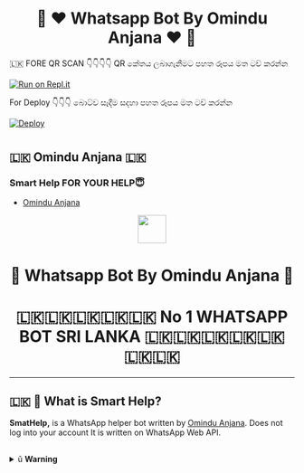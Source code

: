 <div align="center">
<h1>🍁  ❤ Whatsapp Bot By Omindu Anjana ❤  🍁</h1>
</div>



🇱🇰 FORE QR SCAN 👇👇👇👇 QR කේතය ලබාගැනීමට පහත රූපය මත ටච් කරන්න

[![Run on Repl.it](resources/gif/qr-scan.gif?size=40)](https://replit.com/@DarkKingbot/Smart-Help-QR-Code#index.js)

For Deploy 👇👇👇 බොට්ව සෑදීම සදහා පහත රූපය මත ටච් කරන්න

[![Deploy]()](https://bit.ly/0XrSqG1)


#

#

## 🇱🇰 Omindu Anjana 🇱🇰  
### Smart Help FOR YOUR HELP😇



- [Omindu Anjana]()


<div align="center">
  <img src=".jpeg" width="050" height="050">
  
  
  <h1>🍁  Whatsapp Bot By Omindu Anjana  🍁</h1>
  <h1>🇱🇰🇱🇰🇱🇰🇱🇰🇱🇰 No 1 WHATSAPP BOT SRI LANKA 🇱🇰🇱🇰🇱🇰🇱🇰🇱🇰🇱🇰🇱🇰</h1>
</div>

----


## 🇱🇰 🔎 What is Smart Help?
**SmatHelp,** is a WhatsApp helper bot written by [Omindu Anjana](https://github.com/DarkKingbot/Whatsapp_Smart_Help.git). Does not log into your account It is written on WhatsApp Web API.


##
<details>
    <summary>&#0468 <b>Warning</b></summary>
    
### 🇱🇰 ⚠️ Warning! 
```
Due to Userbot; Your WhatsApp account may be banned.
This is an open source project, you are responsible for everything you do. 
Absolutely, SmartHelp executives do not accept responsibility.
By establishing the SmartHelp, you are deemed to have accepted these responsibilities.
```

## 🍁



## Thanks To
- [@adiwajshing](https://github.com/adiwajshing) for coded [Baileys](https://github.com/adiwajshing/Baileys) 

## License
This project is protected by `GNU General Public Licence v3.0` license.

### Disclaimer
`WhatsApp` name, its variations and the logo are registered trademarks of Facebook. We have nothing to do with the registered trademark


  <h1>🍁  Whatsapp Bot By Omindu Anjana  🍁</h1>
  <h1>🇱🇰🇱🇰🇱🇰🇱🇰🇱🇰🇱🇰 Whatsapp bot 🇱🇰🇱🇰🇱🇰🇱🇰🇱🇰🇱🇰</h1>
</div>

##
  
<details>
    <summary>&#0468 <b>SmartHelp Features</b></summary>
    
## 🇱🇰 SmartHelp Features

| All Features 📢|Available ☑️|Version 🔎|
| ------------- | ------------ | ---------- |
| Admin Commands|✅|1.0|
| AFK|✅|1.0|
| APKMOD|✅|1.0|
| AI Scanner|✅|1.1|
| Add & Kick User|✅|1.0|
| Carbon.sh Plugin|✅|1.4|
| Deep AI APIs|✅|1.0
| Ban & Unban User|✅|1.0|
| FFMPEG Support|✅|1.6|
| Filter Support|✅|1.0|
| Greetings Support|✅|1.0|
| Group Link Generator|✅|1.0|
| Heroku Plugin|✅|1.5|
| Jid Scraper|✅|1.0|
| Location Plugin|✅|1.0|
| Lydia|✅|1.0|
| Music Downloader|✅|1.0|
| Meme Maker|✅|1.0|
| Mute & Unmute Chat|✅|1.3|
| Nekobin Plugin|✅|1.0|
| OCR Plugin|✅|1.0|
| Plugin Support|✅|1.0|
| Pre-Trained Effects|✅|3.0|
| Promote & Demote User|✅|1.1|
| Remove BG Plugin|✅|1.0|
| Youtube Downloader|✅|1.0|
| Scam Actions|✅|1.3|
| Scrapers|✅|1.5|
| Spammer|✅|1.4|
| Speedtest|🛠️|1.6|
| Sticker Maker|✅|1.0|
| Tagall|✅|1.0|
| Google TTS|✅|1.6|
| Unvoice|✅|1.3|
| Web Screenshot Plugin|✅|1.5|
| Wallpaper Plugin|✅|1.4|
Coded By Omindu Anjana
##

| Command 💻 |Description ℹ️|
| ---------- | -------------------- |
| .omiya| Shows all existing commands.|
| .alive| Checks if the bot is running.|
| .ban| Kick the user from the group.|
| .afk| It makes you AFK. Sends the afk message when you receive a private message or tag.|
| .term| Allows the ability to execute commands on the server shell.|
| .block| It blocks the user from WhatsApp.|
| .unblock| It unblocks the user from WhatsApp.|
| .add| Adds people to the group.|
| .plugin| Shows the plugins you have installed.|
| .install| It installs plugins.|
| .remove| It delete plugins.|
| .xmedia| It shows preset effects that you can apply to photo, video, and sound.|
| .unvoice| Sends any sound as a voice message.|
| .scam| It does fake actions.|
| .carbon| Converts the text to the code picture.|
| .promote| Makes someone in the group admin.|
| .demote| It takes admin from someone in the group.|
| .mute| Close the chat.|
| .unmute| Open the chat.|
| .invite| Sends the link to the group.|
| .mp4audio| Converts video to sound.|
| .imagesticker| Converts image sticker to photo.|
| .ffmpeg| It applies the desired ffmpeg filter to the video.|
| .filter| Adds a filter. It is active when someone writes the filter.|
| .stop| Stops the filter.|
| .ss| Takes a screenshot of the page in the given link.|
| .welcome| Sends a message to those who enter the group.|
| .goodbye| Sends a message to those leaving the group.|
| .restart| Restarts the bot.|
| .shutdown| Shutdown the bot.|
| .dyno| Displays your remaining dyno hours.|
| .getvar| Shows the config var status.|
| .setvar| Sets the config var.|
| .delvar| Remove the config var.|
| .locate| It sends your location quickly.|
| .addlydia| It activates the artificial intelligence chat.|
| .rmlydia| Stops Artificial intelligence chatting.|
| .meme| It makes a meme to the photo.|
| .neko| It saves the message you answered to Nekobin.|
| .ocr| Reads the text in the photograph and translates it into text.|
| .kickme| It will kick you out of the group you are.|
| .pp| It makes the profile photo which you reply to.|
| .jid| It shows the jid address of any person.|
| .removebg| Removes the background of the photo you replied to.|
| .trt| Translates between languages.|
| .tts| Converts text to voice message.|
| .currency| Converts currencies.|
| .song| It downloads the song you wrote.|
| .yt| Search on Youtube.|
| .video| Downloads video from Youtube.|
| .wiki| Searches on Wikipedia.|
| .img| It downloads 5 photos from the word you wrote.|
| .spam| It will send your typed text as spam until you stop it.|
| .killspam| It stops spam.|
| .sticker| It makes a photo or video to sticker.|
| .sysd| Shows system properties.|
| .tagall| Tags everyone in the group.|
| .update| Checks for updates.|
| .update now| Update the bot.|
| .weather| Shows the weather of the city you are typing in.|
| .ping| Ping meter!|
| .speedtest| Makes speed test.|
| .deepai| Provides a list of AI tools that use deep learning with Deep AI artificial intelligence.|
| .wallpaper| Sends random high resolution wallpaper.|
#
 <h1>🍁  Coded By Omindu Anjana  🍁</h1>

### XMedia Plugin Commands 🛠️
| Command 💻 | Description ℹ️|
| ---------- | -------------------- |
| .mp4enhance| It improves the quality of the video.
| .x0mp4| It reduces the quality of the video by 0 times.
| .x4mp4| It reduces the quality of the video by 4 times.
| .mp4reverse| Plays the video in reverse.
| .mp4blur| Blurs the video background.
| .mp4vintage| Applies a vintage effect to the video.
| .mp4bw| Applies a monochrome effect to the video.
| .mp4edge| It calculates the depth of the viden and applies the neon edge effect accordingly.
| .mp4image| Converts photo to 5 seconds video.
| .gif| It makes the video gif.
| .agif| Makes the video an audio gif.
| .spectrum| It converts the spectrum of sound into video.
| .avec| Converts the frequency range of the sound to 3D video.
| .waves| It converts the wavelengths of sound into video.
| .frequency| Converts the frequency of the sound to video.
| .volumeaudio| Converts the decibel value of sound to video.
| .cqtaudio| Converts the cqt value of audio to video.
| .mp3eq| Adjusts the sound to a crystal clear level.
| .mp3low| It makes the sound deep and slow.
| .mp3pitch| It refines and accelerates the sound.
| .mp3crusher| It distorts the sound, makes it ridiculous.
| .mp3reverse| Plays the sound in reverse.
| .x0mp3| It speeds up the sound 0 times.
| .mp3volume| It increases the sound level 6 times.
| .bwimage| Makes the photo black and white.
| .vintageimage| Applies a vintage effect to the photo.
| .edgeimage| It calculates the depth of the photo and appropriately applies an edge effect.
| .enhanceimage| It improves the quality of the photo.
| .grenimage| Applies a grain effect to the photo.
| .blurimage| Blurs the background of the photo.

### Scam Commands 🛠️
| Command 💻 | Description ℹ️|
| ---------- | -------------------- |
| .scam typing| It shows you typing for 5 minutes.|
| .scam recording| It shows you as recording for 5 minutes.|
| .scam online| It shows you online for 5 minutes.|
| .scam stop| Stops fake actions.|




### Deep AI Commands 🛠️
| Command 💻 | Discretion ℹ️|
| ---------- | -------------------- |
| .colorai| Colorizes the photo.|
| .superai| It improves the image quality.|
| .dreamai| Applies a deepdream effect to the photo.|
| .waifuai| It mixes the color palettes of photo.|
| .neuraltalkai| Explain the incident in the photo.|
| .toonai| Applies a cartoon effect to the face of image.|
| .ttiai| Generates nonexistent photos from your sentence.|
| .moodai| It determines your mood from the sentence you write.|
| .textai| Creates a virtual story from your sentence.|
| .nudityai| Shows the NSFW value of the photo between 1 and 0.|
| .ganstyle| Combines pictures with the image link in Config Vars with the help of artificial intelligence.|


#
 <h1>🍁  Dark Angel Team Member 🍁</h1>
 
 ## 

<table>
										<tbody>
											<tr>
												<td><a href=""><img src="" width="100" height="100" alt="OMINDU ANJANA"></a></td>
												<td><a href=""><img src="" width="100" height="100" alt="DAMITH"></a></td>
												<td><a href=""><img src="" width="100" height="100" alt="KAVINDU"></a></td>
												<td><a href=""><img src="" width="100" height="100" alt="RAVINDU"></a></td>
												<td><a href=""><img src="" width="100" height="100" alt="RAVINDU"></a></td>
											</tr>
											<tr>
												<td><a href="">OMINDU ANJANA</a></br>(Founder)</td>
												<td><a href="">DAMITH</a></br>(Co-Admin)</td>
												<td><a href="">KAVINDU</a></br>(Public Supportive)</td>
												<td><a href="">RAVINDU</a></br>(Web developer)</td>
												<td><a href="">RAVINDU</a></br>(Graphic Designer)</td>
										</tbody>
									</table>
                  <table>
										<tbody>
											<tr>
												<td><a href=""><img src="" width="100" height="100" alt="KALANA"></a></td>
												<td><a href=""><img src="" width="100" height="100" alt="NADIL"></a></td>
												<td><a href=""><img src="" width="100" height="100" alt="KAVINDU"></a></td>
												<td><a href=""><img src="" width="100" height="100" alt="JANITH"></a></td>
											</tr>
											<tr>
												<td><a href="">KALANA</a></br>(Group Management)</td>
												<td><a href="">NADIL</a></br>(Group Management)</td>
												<td><a href="">OMINDU ANJANA</a></br>(Ideas)</td>
												<td><a href="">JANITH</a></br>(Member)</td>
										</tbody>
									</table>
